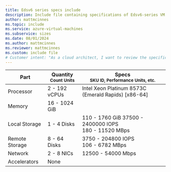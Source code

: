 ```yaml
---
title: Edsv6 series specs include
description: Include file containing specifications of Edsv6-series VM sizes.
author: mattmcinnes
ms.topic: include
ms.service: azure-virtual-machines
ms.subservice: sizes
ms.date: 08/01/2024
ms.author: mattmcinnes
ms.reviewer: mattmcinnes
ms.custom: include file
# Customer intent: "As a cloud architect, I want to review the specifications of Edsv6 series VMs, so that I can select the appropriate size for my application's performance and resource requirements."
---
```

| Part | Quantity <br><sup>Count Units | Specs <br><sup>SKU ID, Performance Units, etc.  |
|---|---|---|
| Processor      | 2 - 192 vCPUs     | Intel Xeon Platinum 8573C (Emerald Rapids) [x86-64] |
| Memory         | 16 - 1024 GiB        |    |
| Local Storage  | 1 - 4 Disks         | 110 - 1760 GiB 37500 - 2400000 IOPS <br>180 - 11520 MBps |
| Remote Storage | 8 - 64 Disks        | 3750 - 204800 IOPS <br>106 - 6782 MBps |
| Network        | 2 - 8 NICs        | 12500 - 54000 Mbps |
| Accelerators   | None            |     |
